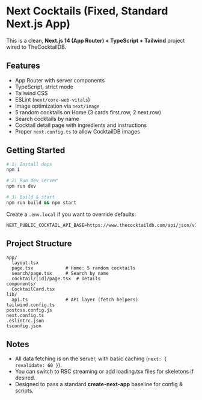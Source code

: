 # Next Cocktails (Fixed, Standard Next.js App)

This is a clean, **Next.js 14 (App Router) + TypeScript + Tailwind** project wired to TheCocktailDB.

## Features

- App Router with server components
- TypeScript, strict mode
- Tailwind CSS
- ESLint (`next/core-web-vitals`)
- Image optimization via `next/image`
- 5 random cocktails on Home (3 cards first row, 2 next row)
- Search cocktails by name
- Cocktail detail page with ingredients and instructions
- Proper `next.config.ts` to allow CocktailDB images

## Getting Started

```bash
# 1) Install deps
npm i

# 2) Run dev server
npm run dev

# 3) Build & start
npm run build && npm start
```

Create a `.env.local` if you want to override defaults:

```
NEXT_PUBLIC_COCKTAIL_API_BASE=https://www.thecocktaildb.com/api/json/v1/1
```

## Project Structure

```
app/
  layout.tsx
  page.tsx            # Home: 5 random cocktails
  search/page.tsx     # Search by name
  cocktail/[id]/page.tsx  # Details
components/
  CocktailCard.tsx
lib/
  api.ts              # API layer (fetch helpers)
tailwind.config.ts
postcss.config.js
next.config.ts
.eslintrc.json
tsconfig.json
```

## Notes

- All data fetching is on the server, with basic caching (`next: { revalidate: 60 }`).
- You can switch to RSC streaming or add loading.tsx files for skeletons if desired.
- Designed to pass a standard **create-next-app** baseline for config & scripts.
